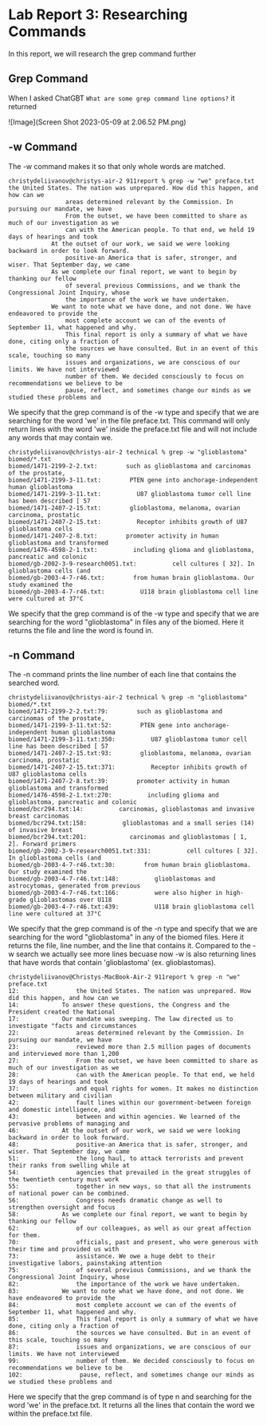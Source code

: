 # Lab Report 3: Researching Commands

In this report, we will research the grep command further

## Grep Command
When I asked ChatGBT `What are some grep command line options?` it returned

![Image](Screen Shot 2023-05-09 at 2.06.52 PM.png)

## -w Command
The -w command makes it so that only whole words are matched. 
```
christydeliivanov@christys-air-2 911report % grep -w "we" preface.txt
the United States. The nation was unprepared. How did this happen, and how can we
                areas determined relevant by the Commission. In pursuing our mandate, we have
                From the outset, we have been committed to share as much of our investigation as we
                can with the American people. To that end, we held 19 days of hearings and took
            At the outset of our work, we said we were looking backward in order to look forward.
                positive-an America that is safer, stronger, and wiser. That September day, we came
            As we complete our final report, we want to begin by thanking our fellow
                of several previous Commissions, and we thank the Congressional Joint Inquiry, whose
                the importance of the work we have undertaken.
            We want to note what we have done, and not done. We have endeavored to provide the
                most complete account we can of the events of September 11, what happened and why.
                This final report is only a summary of what we have done, citing only a fraction of
                the sources we have consulted. But in an event of this scale, touching so many
                issues and organizations, we are conscious of our limits. We have not interviewed
                number of them. We decided consciously to focus on recommendations we believe to be
                pause, reflect, and sometimes change our minds as we studied these problems and
``` 
We specify that the grep command is of the -w type and specify that we are searching for the word 'we' in the file preface.txt.
This command will only return lines with the word 'we' inside the preface.txt file and will not include any words that may contain we. 

```
christydeliivanov@christys-air-2 technical % grep -w "glioblastoma" biomed/*.txt
biomed/1471-2199-2-2.txt:        such as glioblastoma and carcinomas of the prostate,
biomed/1471-2199-3-11.txt:        PTEN gene into anchorage-independent human glioblastoma
biomed/1471-2199-3-11.txt:          U87 glioblastoma tumor cell line has been described [ 57
biomed/1471-2407-2-15.txt:        glioblastoma, melanoma, ovarian carcinoma, prostatic
biomed/1471-2407-2-15.txt:          Receptor inhibits growth of U87 glioblastoma cells
biomed/1471-2407-2-8.txt:        promoter activity in human glioblastoma and transformed
biomed/1476-4598-2-1.txt:          including glioma and glioblastoma, pancreatic and colonic
biomed/gb-2002-3-9-research0051.txt:          cell cultures [ 32]. In glioblastoma cells (and
biomed/gb-2003-4-7-r46.txt:        from human brain glioblastoma. Our study examined the
biomed/gb-2003-4-7-r46.txt:          U118 brain glioblastoma cell line were cultured at 37°C
```
We specify that the grep command is of the -w type and specify that we are searching for the word "glioblastoma" in files any of the biomed. Here it returns the file and line the word is found in.  

## -n Command
The -n command prints the line number of each line that contains the searched word.

```
christydeliivanov@christys-air-2 technical % grep -n "glioblastoma" biomed/*.txt
biomed/1471-2199-2-2.txt:79:        such as glioblastoma and carcinomas of the prostate,
biomed/1471-2199-3-11.txt:52:        PTEN gene into anchorage-independent human glioblastoma
biomed/1471-2199-3-11.txt:350:          U87 glioblastoma tumor cell line has been described [ 57
biomed/1471-2407-2-15.txt:93:        glioblastoma, melanoma, ovarian carcinoma, prostatic
biomed/1471-2407-2-15.txt:371:          Receptor inhibits growth of U87 glioblastoma cells
biomed/1471-2407-2-8.txt:39:        promoter activity in human glioblastoma and transformed
biomed/1476-4598-2-1.txt:270:          including glioma and glioblastoma, pancreatic and colonic
biomed/bcr294.txt:14:          carcinomas, glioblastomas and invasive breast carcinomas
biomed/bcr294.txt:158:          glioblastomas and a small series (14) of invasive breast
biomed/bcr294.txt:201:            carcinomas and glioblastomas [ 1, 2]. Forward primers
biomed/gb-2002-3-9-research0051.txt:331:          cell cultures [ 32]. In glioblastoma cells (and
biomed/gb-2003-4-7-r46.txt:30:        from human brain glioblastoma. Our study examined the
biomed/gb-2003-4-7-r46.txt:148:          glioblastomas and astrocytomas, generated from previous
biomed/gb-2003-4-7-r46.txt:166:          were also higher in high-grade glioblastomas over U118
biomed/gb-2003-4-7-r46.txt:439:          U118 brain glioblastoma cell line were cultured at 37°C
```
We specify that the grep command is of the -n type and specify that we are searching for the word "glioblastoma" in any of the biomed files. Here it returns the file, line number, and the line that contains it. Compared to the -w search we actually see more lines becuase now -w is also returning lines that have words that contain 'glioblastoma' (ex. glioblastomas). 

```
christydeliivanov@Christys-MacBook-Air-2 911report % grep -n "we" preface.txt
12:                the United States. The nation was unprepared. How did this happen, and how can we
14:            To answer these questions, the Congress and the President created the National
17:            Our mandate was sweeping. The law directed us to investigate "facts and circumstances
22:                areas determined relevant by the Commission. In pursuing our mandate, we have
23:                reviewed more than 2.5 million pages of documents and interviewed more than 1,200
27:                From the outset, we have been committed to share as much of our investigation as we
28:                can with the American people. To that end, we held 19 days of hearings and took
37:                and equal rights for women. It makes no distinction between military and civilian
42:                fault lines within our government-between foreign and domestic intelligence, and
43:                between and within agencies. We learned of the pervasive problems of managing and
46:            At the outset of our work, we said we were looking backward in order to look forward.
48:                positive-an America that is safer, stronger, and wiser. That September day, we came
51:                the long haul, to attack terrorists and prevent their ranks from swelling while at
54:                agencies that prevailed in the great struggles of the twentieth century must work
55:                together in new ways, so that all the instruments of national power can be combined.
56:                Congress needs dramatic change as well to strengthen oversight and focus
58:            As we complete our final report, we want to begin by thanking our fellow
62:                of our colleagues, as well as our great affection for them.
70:                officials, past and present, who were generous with their time and provided us with
73:                assistance. We owe a huge debt to their investigative labors, painstaking attention
75:                of several previous Commissions, and we thank the Congressional Joint Inquiry, whose
82:                the importance of the work we have undertaken.
83:            We want to note what we have done, and not done. We have endeavored to provide the
84:                most complete account we can of the events of September 11, what happened and why.
85:                This final report is only a summary of what we have done, citing only a fraction of
86:                the sources we have consulted. But in an event of this scale, touching so many
87:                issues and organizations, we are conscious of our limits. We have not interviewed
99:                number of them. We decided consciously to focus on recommendations we believe to be
102:                pause, reflect, and sometimes change our minds as we studied these problems and
```
Here we specify that the grep command is of type n and searching for the word 'we' in the preface.txt. It returns all the lines that contain the word we within the preface.txt file. 


